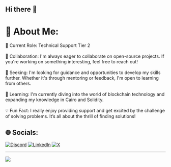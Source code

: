 ## Hi there 👋

<!--
**n3la88/n3la88** is a ✨ _special_ ✨ repository because its `README.md` (this file) appears on your GitHub profile.

Here are some ideas to get you started:

- 🔭 I’m currently working on ...
- 🌱 I’m currently learning ...
- 👯 I’m looking to collaborate on ...
- 🤔 I’m looking for help with ...
- 💬 Ask me about ...
- 📫 How to reach me: ...
- 😄 Pronouns: ...
- ⚡ Fun fact: ...
-->

# 💫 About Me:
🔭 Current Role: Technical Support Tier 2<br><br>👯 Collaboration: I'm always eager to collaborate on open-source projects. If you're working on something interesting, feel free to reach out!<br><br>🤝 Seeking: I'm looking for guidance and opportunities to develop my skills further. Whether it's through mentoring or feedback, I'm open to learning from others.<br><br>🌱 Learning: I'm currently diving into the world of blockchain technology and expanding my knowledge in Cairo and Solidity.<br><br>💡 Fun Fact: I really enjoy providing support and get excited by the challenge of solving problems. It’s all about the thrill of finding solutions!


## 🌐 Socials:
[![Discord](https://img.shields.io/badge/Discord-%237289DA.svg?logo=discord&logoColor=white)](https://discord.gg/n3la88) [![LinkedIn](https://img.shields.io/badge/LinkedIn-%230077B5.svg?logo=linkedin&logoColor=white)](https://linkedin.com/in/https://www.linkedin.com/in/marianela-montoya-226270a7) [![X](https://img.shields.io/badge/X-black.svg?logo=X&logoColor=white)](https://x.com/https://x.com/N3la88) 

---
[![](https://visitcount.itsvg.in/api?id=n3la88&icon=3&color=0)](https://visitcount.itsvg.in)

<!-- Proudly created with GPRM ( https://gprm.itsvg.in ) -->
